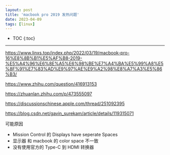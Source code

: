 ```yaml
---
layout: post
title: 'macbook pro 2019 发热问题'
date: 2023-04-09
tags: [linux]
---
```


* TOC 
{:toc}

---

https://www.linxs.top/index.php/2022/03/19/macbook-pro-16%E8%8B%B1%E5%AF%B8-2019-%E5%A4%96%E6%8E%A5%E6%98%BE%E7%A4%BA%E5%99%A8%E5%8F%91%E7%83%AD%E9%97%AE%E9%A2%98%E8%A7%A3%E5%86%B3/

https://www.zhihu.com/question/416913153

https://zhuanlan.zhihu.com/p/473555097

https://discussionschinese.apple.com/thread/251092395

https://blog.csdn.net/gavin_surekam/article/details/119315071


可能原因
- Mission Control 的 Displays have seperate Spaces 
- 显示器 和 macbook 的 color space 不一致
- 没有使用官方的 Type-C 到 HDMI 转换器

